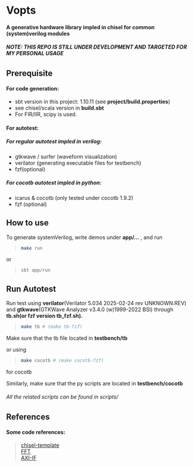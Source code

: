 # Vopts

#### A generative hardware library impled in chisel for common (system)verilog modules

###### **NOTE: THIS REPO IS STILL UNDER DEVELOPMENT AND TARGETED FOR MY PERSONAL USAGE**

## Prerequisite

#### For code generation:

- sbt version in this project: 1.10.11 (see **project/build.properties**)
- see chisel/scala version in **build.sbt**
- For FIR/IIR, scipy is used.

#### For autotest:

##### For regular autotest impled in verilog:

- gtkwave / surfer (waveform visualization)
- verilator (generating executable files for testbench)
- fzf(optional)

##### For cocotb autotest impled in python:

- icarus & cocotb (only tested under cocotb 1.9.2)
- fzf (optional)

## How to use

To generate systemVerilog, write demos under **app/...** , and run

> ```bash
> make run
> ```

or

> ```bash
> sbt app/run
> ```

## Run Autotest

Run test using **verilator**(Verilator 5.034 2025-02-24 rev UNKNOWN.REV) and **gtkwave**(GTKWave Analyzer v3.4.0 (w)1999-2022 BSI) through **tb.sh(or fzf version tb_fzf.sh).**

> ```bash
> make tb # (make tb-fzf)
> ```

Make sure that the tb file located in **testbench/tb** <br>

or using

> ```bash
> make cocotb # (make cocotb-fzf)
> ```

for cocotb

Similarly, make sure that the py scripts are located in **testbench/cocotb**

###### All the related scripts can be found in scripts/

## References

#### Some code references:

> [chisel-template](https://github.com/chipsalliance/chisel-template.git) <br> [FFT](https://github.com/IA-C-Lab-Fudan/Chisel-FFT-generator.git) <br> [AXI-IF](https://github.com/maltanar/axi-in-chisel)
